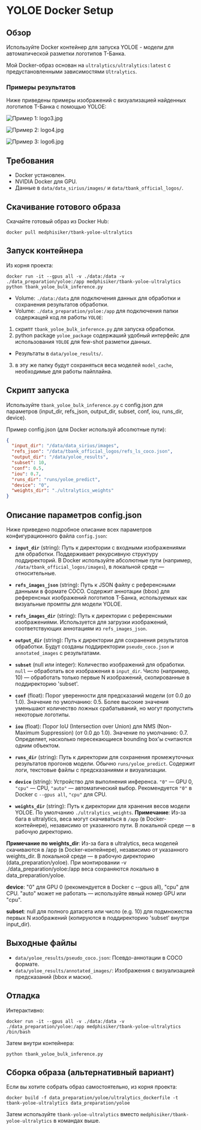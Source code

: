 # YOLOE Docker Setup

## Обзор

Используйте Docker контейнер для запуска YOLOE - модели для автоматической разметки логотипов Т-Банка. 

Мой Docker-образ основан на `ultralytics/ultralytics:latest` с предустановленными зависимостями `Ultralytics`.

### Примеры результатов

Ниже приведены примеры изображений с визуализацией найденных логотипов Т-Банка с помощью YOLOE:

![Пример 1: logo3.jpg](../../data/yoloe_results/annotated_images/logo3.jpg)

![Пример 2: logo4.jpg](../../data/yoloe_results/annotated_images/logo4.jpg)

![Пример 3: logo6.jpg](../../data/yoloe_results/annotated_images/logo6.jpg)

## Требования

- Docker установлен.
- NVIDIA Docker для GPU.
- Данные в `data/data_sirius/images/` и `data/tbank_official_logos/`.

## Скачивание готового образа

Скачайте готовый образ из Docker Hub:

```
docker pull medphisiker/tbank-yoloe-ultralytics
```

## Запуск контейнера

Из корня проекта:

```
docker run -it --gpus all -v ./data:/data -v ./data_preparation/yoloe:/app medphisiker/tbank-yoloe-ultralytics python tbank_yoloe_bulk_inference.py
```

- Volume: `./data:/data` для подключения данных для обработки и сохранения результатов обработки.
- Volume: `./data_preparation/yoloe:/app` для подключения папки содержащей код ля работы `YOLOE`:
1. скрипт `tbank_yoloe_bulk_inference.py` для запуска обработки.
2. python package `yoloe_package` содержаший удобный интерфейс для использования `YOLOE` для few-shot разметки данных.
- Результаты в `data/yoloe_results/`.
3. в эту же папку будут сохраняться веса моделей `model_cache`, необходимые для работы пайплайна.

## Скрипт запуска

Используйте `tbank_yoloe_bulk_inference.py` с config.json для параметров (input_dir, refs_json, output_dir, subset, conf, iou, runs_dir, device).

Пример config.json (для Docker используй абсолютные пути):
```json
{
  "input_dir": "/data/data_sirius/images",
  "refs_json": "/data/tbank_official_logos/refs_ls_coco.json",
  "output_dir": "/data/yoloe_results",
  "subset": 10,
  "conf": 0.5,
  "iou": 0.7,
  "runs_dir": "runs/yoloe_predict",
  "device": "0",
  "weights_dir": "./ultralytics_weights"
}
```

## Описание параметров config.json

Ниже приведено подробное описание всех параметров конфигурационного файла `config.json`:

- **`input_dir`** (string): Путь к директории с входными изображениями для обработки. Поддерживает рекурсивную структуру поддиректорий. В Docker используйте абсолютные пути (например, `/data/tbank_official_logos/images`), в локальной среде — относительные.

- **`refs_images_json`** (string): Путь к JSON файлу с референсными данными в формате COCO. Содержит аннотации (bbox) для референсных изображений логотипов Т-Банка, используемых как визуальные промпты для модели YOLOE.

- **`refs_images_dir`** (string): Путь к директории с референсными изображениями. Используется для загрузки изображений, соответствующих аннотациям из `refs_images_json`.

- **`output_dir`** (string): Путь к директории для сохранения результатов обработки. Будут созданы поддиректории `pseudo_coco.json` и `annotated_images` с результатами.

- **`subset`** (null или integer): Количество изображений для обработки. `null` — обработать все изображения в `input_dir`. Число (например, 10) — обработать только первые N изображений, скопированные в поддиректорию 'subset'.

- **`conf`** (float): Порог уверенности для предсказаний модели (от 0.0 до 1.0). Значение по умолчанию: 0.5. Более высокие значения уменьшают количество ложных срабатываний, но могут пропустить некоторые логотипы.

- **`iou`** (float): Порог IoU (Intersection over Union) для NMS (Non-Maximum Suppression) (от 0.0 до 1.0). Значение по умолчанию: 0.7. Определяет, насколько пересекающиеся bounding box'ы считаются одним объектом.

- **`runs_dir`** (string): Путь к директории для сохранения промежуточных результатов прогонов модели. Обычно `runs/yoloe_predict`. Содержит логи, текстовые файлы с предсказаниями и визуализации.

- **`device`** (string): Устройство для выполнения инференса. `"0"` — GPU 0, `"cpu"` — CPU, `"auto"` — автоматический выбор. Рекомендуется `"0"` в Docker с `--gpus all`, `"cpu"` для CPU.

- **`weights_dir`** (string): Путь к директории для хранения весов модели YOLOE. По умолчанию `./ultralytics_weights`. **Примечание**: Из-за бага в ultralytics, веса могут скачиваться в `/app` (в Docker-контейнере), независимо от указанного пути. В локальной среде — в рабочую директорию.

**Примечание по weights_dir**: Из-за бага в ultralytics, веса моделей скачиваются в /app (в Docker-контейнере), независимо от указанного weights_dir. В локальной среде — в рабочую директорию (data_preparation/yoloe). При монтировании -v ./data_preparation/yoloe:/app веса сохраняются локально в data_preparation/yoloe.

**device**: "0" для GPU 0 (рекомендуется в Docker с --gpus all), "cpu" для CPU. "auto" может не работать — используйте явный номер GPU или "cpu".

**subset**: null для полного датасета или число (e.g. 10) для подмножества первых N изображений (копируются в поддиректорию 'subset' внутри input_dir).

## Выходные файлы

- `data/yoloe_results/pseudo_coco.json`: Псевдо-аннотации в COCO формате.
- `data/yoloe_results/annotated_images/`: Изображения с визуализацией предсказаний (bbox и маски).

## Отладка

Интерактивно:
```
docker run -it --gpus all -v ./data:/data -v ./data_preparation/yoloe:/app medphisiker/tbank-yoloe-ultralytics /bin/bash
```
Затем внутри контейнера:
```
python tbank_yoloe_bulk_inference.py
```

## Сборка образа (альтернативный вариант)

Если вы хотите собрать образ самостоятельно, из корня проекта:

```
docker build -f data_preparation/yoloe/ultralytics_dockerfile -t tbank-yoloe-ultralytics data_preparation/yoloe
```

Затем используйте `tbank-yoloe-ultralytics` вместо `medphisiker/tbank-yoloe-ultralytics` в командах выше.